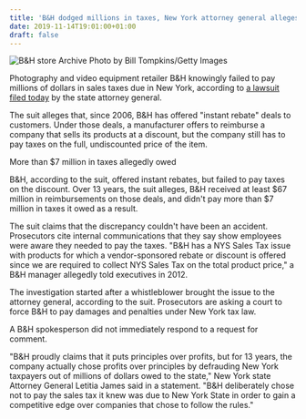 ```yaml
---
title: 'B&H dodged millions in taxes, New York attorney general alleges'
date: 2019-11-14T19:01:00+01:00
draft: false
---
```


![B&H store Archive](https://cdn.vox-cdn.com/thumbor/dwd4-5hWwP51vWeNY2PS93AIIZY=/0x4:3000x2004/1310x873/cdn.vox-cdn.com/uploads/chorus_image/image/65700888/1145536512.jpg.0.jpg) Photo by Bill Tompkins/Getty Images

Photography and video equipment retailer B&H knowingly failed to pay millions of dollars in sales taxes due in New York, according to [a lawsuit filed today](https://ag.ny.gov/sites/default/files/2019.11.14_nyag_v._bh_-_summons_complaint.pdf) by the state attorney general.

The suit alleges that, since 2006, B&H has offered "instant rebate" deals to customers. Under those deals, a manufacturer offers to reimburse a company that sells its products at a discount, but the company still has to pay taxes on the full, undiscounted price of the item.

More than $7 million in taxes allegedly owed

B&H, according to the suit, offered instant rebates, but failed to pay taxes on the discount. Over 13 years, the suit alleges, B&H received at least $67 million in reimbursements on those deals, and didn't pay more than $7 million in taxes it owed as a result.

The suit claims that the discrepancy couldn't have been an accident. Prosecutors cite internal communications that they say show employees were aware they needed to pay the taxes. "B&H has a NYS Sales Tax issue with products for which a vendor-sponsored rebate or discount is offered since we are required to collect NYS Sales Tax on the total product price," a B&H manager allegedly told executives in 2012.

The investigation started after a whistleblower brought the issue to the attorney general, according to the suit. Prosecutors are asking a court to force B&H to pay damages and penalties under New York tax law.

A B&H spokesperson did not immediately respond to a request for comment.

"B&H proudly claims that it puts principles over profits, but for 13 years, the company actually chose profits over principles by defrauding New York taxpayers out of millions of dollars owed to the state," New York state Attorney General Letitia James said in a statement. "B&H deliberately chose not to pay the sales tax it knew was due to New York State in order to gain a competitive edge over companies that chose to follow the rules."